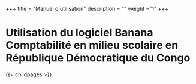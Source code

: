 +++
title = "Manuel d'utilisation"
description = ""
weight ="1"
+++

# Utilisation du logiciel Banana Comptabilité en milieu scolaire en République Démocratique du Congo

{{< childpages >}}
